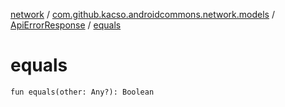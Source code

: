 [network](../../index.md) / [com.github.kacso.androidcommons.network.models](../index.md) / [ApiErrorResponse](index.md) / [equals](.)

# equals

`fun equals(other: Any?): Boolean`